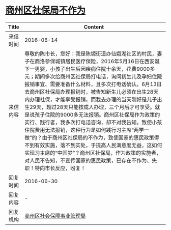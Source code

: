 # <a href="http://www.shangluo.gov.cn/zmhd/ldxxxx.jsp?urltype=leadermail.LeaderMailContentUrl&wbtreeid=1112&leadermailid=3663">商州区社保局不作为</a>
|Title|Content|
|:---:|---|
|来信时间|2016-06-14|
|来信内容|尊敬的陈市长，您好：我是陈塬街道办仙娥湖社区的村民，妻子在商洛参保城镇居民医疗保险，2016年5月16日在西安诞下一男婴，小孩子出生后因疾病住院十余天，花费9000多元；期间多次给商州区社保局打电话，询问初生儿及孕妇住院报销事宜、需要准备什么材料，且多次打电话确认。6月13日去商州区社保局办理报销时，被告知新生儿必须在出生28天内办理社保，才能享受报销，而我去办理的当天刚好是儿子出生29天，超过28天只能按成人办理，三个月后才可享受。就是说孩子住院的9000多无法报销。商州区社保局作为政策的实行、践行者，我多次打电话咨询，却不对我告知，致使小孩住院费用无法报销，这种行为是如何践行习主席“两学一做”的？由于商州区社保局的不作为，致使国家的惠民政策得不到有效实施，落不到实处，于提高人民满意度无益，这如何实现习主席的“中国梦”？商州区社保局，作为政策的实施者，对人民不告知，不宣传国家的惠民政策，已存在不作为、失职！特向市长反应，盼复！|
|回复时间|2016-06-30|
|回复内容|-|
|回复机构|<a href="../../categories/agencies/商州区社会保障事业管理局.md">商州区社会保障事业管理局</a>|